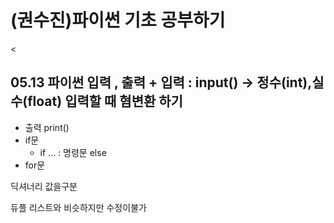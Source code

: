 # (권수진)파이썬 기초 공부하기
<
## 05.13 파이썬 입력 , 출력 + 입력 : input() -> 정수(int),실수(float) 입력할 때 혐변환 하기
+ 출력 print()
+ if문
  + if ... : 명령문 else
 + for문 


















딕셔너리 값을구분

듀플
리스트와 비슷하지만 수정이불가


